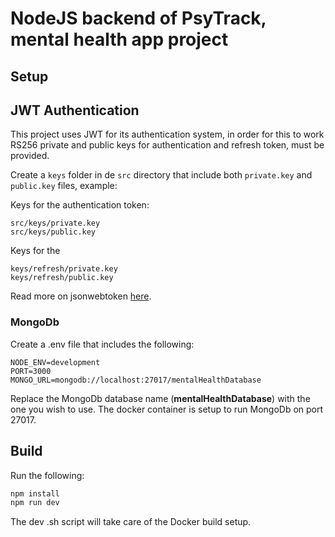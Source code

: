 # NodeJS backend of PsyTrack, mental health app project

## Setup

## JWT Authentication

This project uses JWT for its authentication system, in order for this to work RS256 private and public keys for authentication and refresh token, must be provided.

Create a `keys` folder in de `src` directory that include both `private.key` and `public.key` files, example:

Keys for the authentication token:

```
src/keys/private.key
src/keys/public.key
```

Keys for the 

```
keys/refresh/private.key
keys/refresh/public.key
```

Read more on jsonwebtoken [here](https://github.com/auth0/node-jsonwebtoken).

### MongoDb

Create a .env file that includes the following:

```
NODE_ENV=development
PORT=3000
MONGO_URL=mongodb://localhost:27017/mentalHealthDatabase
```

Replace the MongoDb database name (__mentalHealthDatabase__) with the one you wish to use. The docker container is setup to run MongoDb on port 27017.

## Build

Run the following:

```sh
npm install
npm run dev
```

The dev .sh script will take care of the Docker build setup.
